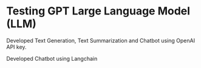 <h1>Testing GPT Large Language Model (LLM)</h1>

Developed Text Generation, Text Summarization and Chatbot using OpenAI API key. 

Developed Chatbot using Langchain
